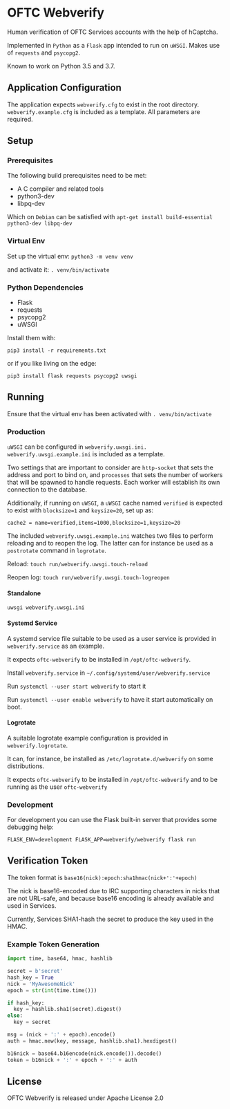 # OFTC Webverify

Human verification of OFTC Services accounts with the help of hCaptcha.

Implemented in `Python` as a `Flask` app intended to run on `uWSGI`.
Makes use of `requests` and `psycopg2`.

Known to work on Python 3.5 and 3.7.

## Application Configuration
The application expects `webverify.cfg` to exist in the root directory. `webverify.example.cfg` is included as a template. All parameters are required.

## Setup
### Prerequisites
The following build prerequisites need to be met:

  * A C compiler and related tools
  * python3-dev
  * libpq-dev

Which on `Debian` can be satisfied with `apt-get install build-essential python3-dev libpq-dev`

### Virtual Env
Set up the virtual env:
`python3 -m venv venv`

and activate it:
`. venv/bin/activate`

### Python Dependencies

  * Flask
  * requests
  * psycopg2
  * uWSGI

Install them with:
 
`pip3 install -r requirements.txt`

or if you like living on the edge:

`pip3 install flask requests psycopg2 uwsgi`


## Running
Ensure that the virtual env has been activated with `. venv/bin/activate`

### Production
`uWSGI` can be configured in `webverify.uwsgi.ini.` `webverify.uwsgi.example.ini` is included as a template.

Two settings that are important to consider are `http-socket` that sets the address and port to bind on, and `processes` that sets the number of workers that will be spawned to handle requests. Each worker will establish its own connection to the database.

Additionally, if running on `uWSGI`, a `uWSGI` cache named `verified` is expected to exist with `blocksize=1` and `keysize=20`, set up as:

`cache2 = name=verified,items=1000,blocksize=1,keysize=20`

The included `webverify.uwsgi.example.ini` watches two files to perform reloading and to reopen the log. The latter can for instance be used as a `postrotate` command in `logrotate`.

Reload: `touch run/webverify.uwsgi.touch-reload`

Reopen log: `touch run/webverify.uwsgi.touch-logreopen`

#### Standalone
`uwsgi webverify.uwsgi.ini`

#### Systemd Service
A systemd service file suitable to be used as a user service is provided in `webverify.service` as an example.

It expects `oftc-webverify` to be installed in `/opt/oftc-webverify`.

Install `webverify.service` in `~/.config/systemd/user/webverify.service`

Run `systemctl --user start webverify` to start it

Run `systemctl --user enable webverify` to have it start automatically on boot.

#### Logrotate
A suitable logrotate example configuration is provided in `webverify.logrotate`.

It can, for instance, be installed as `/etc/logrotate.d/webverify` on some distributions.

It expects `oftc-webverify` to be installed in `/opt/oftc-webverify` and to be running as the user `oftc-webverify`

### Development
For development you can use the Flask built-in server that provides some debugging help:

`FLASK_ENV=development FLASK_APP=webverify/webverify flask run`

## Verification Token
The token format is 
`base16(nick):epoch:sha1hmac(nick+':'+epoch)`

The nick is base16-encoded due to IRC supporting characters in nicks that are not URL-safe, and because base16 encoding is already available and used in Services.

Currently, Services SHA1-hash the secret to produce the key used in the HMAC.

### Example Token Generation
```python
import time, base64, hmac, hashlib

secret = b'secret'
hash_key = True
nick = 'MyAwesomeNick'
epoch = str(int(time.time()))

if hash_key:
  key = hashlib.sha1(secret).digest()
else:
  key = secret

msg = (nick + ':' + epoch).encode()
auth = hmac.new(key, message, hashlib.sha1).hexdigest()

b16nick = base64.b16encode(nick.encode()).decode() 
token = b16nick + ':' + epoch + ':' + auth
```

## License
OFTC Webverify is released under Apache License 2.0